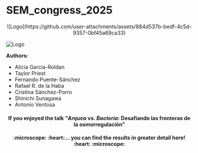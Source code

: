 # SEM_congress_2025

<div align="center">
  ![Logo](https://github.com/user-attachments/assets/884d537b-bedf-4c5d-9357-0bf45a69ca33) 
</div>

![Logo](https://github.com/user-attachments/assets/884d537b-bedf-4c5d-9357-0bf45a69ca33) 

**Authors:**
  + Alicia Garcia-Roldan 
  + Taylor Priest
  + Fernando Puente-Sánchez
  + Rafael R. de la Haba
  + Cristina Sánchez-Porro
  + Shinichi Sunagawa
  + Antonio Ventosa


<div align="center">
  <h4>If you enjoyed the talk &ldquo;<em>Arquea</em> vs. <em>Bacteria</em>: Desafiando las fronteras de la osmorregulación&rdquo;</h4>
</div>

<div align="center">
  <h4> :microscope: :heart:... you can find the results in greater detail here! :heart: :microscope:</h4>
</div>

